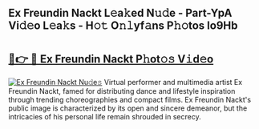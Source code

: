 ## Ex Freundin Nackt L𝚎a𝚔ed N𝚞𝚍e - Part-YpA Vi𝚍𝚎o L𝚎a𝚔s - H𝚘𝚝 O𝚗𝚕yf𝚊ns P𝚑𝚘tos lo9Hb

# <h2><a href="http://kfeskx7.oniu.top/?m=Ex+Freundin+Nackt">🔗👉 🔴 Ex Freundin Nackt P𝚑ot𝚘𝚜 V𝚒d𝚎o</a></h2>

[![Ex Freundin Nackt Nu𝚍e𝚜](https://i.imgur.com/0qMVB7G.gif)](http://kfeskx7.oniu.top/?m=Ex+Freundin+Nackt)
Virtual performer and multimedia artist Ex Freundin Nackt, famed for distributing dance and lifestyle inspiration through trending choreographies and compact films. Ex Freundin Nackt's public image is characterized by its open and sincere demeanor, but the intricacies of his personal life remain shrouded in secrecy.  
